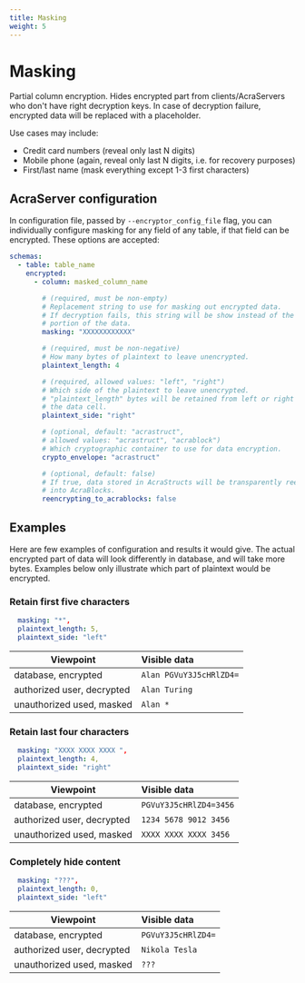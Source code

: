 ```yaml
---
title: Masking
weight: 5
---
```


# Masking

Partial column encryption.
Hides encrypted part from clients/AcraServers who don't have right decryption keys.
In case of decryption failure, encrypted data will be replaced with a placeholder.

Use cases may include:
* Credit card numbers (reveal only last N digits)
* Mobile phone (again, reveal only last N digits, i.e. for recovery purposes)
* First/last name (mask everything except 1-3 first characters)

## AcraServer configuration

In configuration file, passed by `--encryptor_config_file` flag, you can individually configure
masking for any field of any table, if that field can be encrypted.
These options are accepted:

<!-- Config struct lives in encryptor/config/encryptionSettings.go -->
<!-- Config validation func lives in masking/common/patterns.go -->
```yaml
schemas:
  - table: table_name
    encrypted:
      - column: masked_column_name

        # (required, must be non-empty)
        # Replacement string to use for masking out encrypted data.
        # If decryption fails, this string will be show instead of the masked
        # portion of the data.
        masking: "XXXXXXXXXXXX"

        # (required, must be non-negative)
        # How many bytes of plaintext to leave unencrypted.
        plaintext_length: 4

        # (required, allowed values: "left", "right")
        # Which side of the plaintext to leave unencrypted.
        # "plaintext_length" bytes will be retained from left or right side of
        # the data cell.
        plaintext_side: "right"

        # (optional, default: "acrastruct",
        # allowed values: "acrastruct", "acrablock")
        # Which cryptographic container to use for data encryption.
        crypto_envelope: "acrastruct"

        # (optional, default: false)
        # If true, data stored in AcraStructs will be transparently reencrypted
        # into AcraBlocks.
        reencrypting_to_acrablocks: false
```
<!-- TODO add link to page where colemn encryption settings are described in general, with client_id, zone_id etc -->

## Examples

Here are few examples of configuration and results it would give.
The actual encrypted part of data will look differently in database, and will take more bytes.
Examples below only illustrate which part of plaintext would be encrypted.

### Retain first five characters

```yaml
  masking: "*",
  plaintext_length: 5,
  plaintext_side: "left"
```

| Viewpoint                  | Visible data            |
| -------------------------- | :---------------------- |
| database, encrypted        | `Alan PGVuY3J5cHRlZD4=` |
| authorized user, decrypted | `Alan Turing`           |
| unauthorized used, masked  | `Alan *`                |

### Retain last four characters

```yaml
  masking: "XXXX XXXX XXXX ",
  plaintext_length: 4,
  plaintext_side: "right"
```

| Viewpoint                  | Visible data            |
| -------------------------- | :---------------------- |
| database, encrypted        | `PGVuY3J5cHRlZD4=3456`  |
| authorized user, decrypted | `1234 5678 9012 3456`   |
| unauthorized used, masked  | `XXXX XXXX XXXX 3456`   |

### Completely hide content

```yaml
  masking: "???",
  plaintext_length: 0,
  plaintext_side: "left"
```

| Viewpoint                  | Visible data       |
| -------------------------- | :----------------- |
| database, encrypted        | `PGVuY3J5cHRlZD4=` |
| authorized user, decrypted | `Nikola Tesla`     |
| unauthorized used, masked  | `???`              |

<!-- More examples of configuration can be found among test configs, <acra>/tests/*masking*.yml -->
